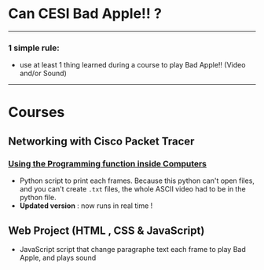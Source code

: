 # Can CESI Bad Apple!! ?

---

### 1 simple rule:
- use at least 1 thing learned during a course to play Bad Apple!! (Video and/or Sound)


---
# Courses
## Networking with Cisco Packet Tracer
### [Using the Programming function inside Computers](https://www.youtube.com/watch?v=OW7dnr0aOqs)
- Python script to print each frames. Because this python can't open files, and you can't create `.txt` files, the whole ASCII video had to be in the python file.
- **Updated version** : now runs in real time !
## Web Project (HTML , CSS & JavaScript)
- JavaScript script that change paragraphe text each frame to play Bad Apple, and plays sound
